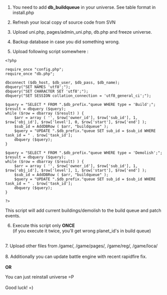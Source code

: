1. You need to add **db\_buildqueue** in your universe. See table format in install.php

2. Refresh your local copy of source code from SVN

3. Upload uni.php, pages/admin\_uni.php, db.php and freeze universe.

4. Backup database in case you did something wrong.

5. Upload following script somewhere :

```
<?php

require_once "config.php";
require_once "db.php";

dbconnect ($db_host, $db_user, $db_pass, $db_name);
dbquery("SET NAMES 'utf8';");
dbquery("SET CHARACTER SET 'utf8';");
dbquery("SET SESSION collation_connection = 'utf8_general_ci';");

$query = "SELECT * FROM ".$db_prefix."queue WHERE type = 'Build';";
$result = dbquery ($query);
while ($row = dbarray ($result) ) {
    $arr = array ( '', $row['owner_id'], $row['sub_id'], 1, $row['obj_id'], $row['level'], 0, $row['start'], $row['end'] );
    $sub_id = AddDBRow ( $arr, "buildqueue" );
    $query = "UPDATE ".$db_prefix."queue SET sub_id = $sub_id WHERE task_id = " . $row['task_id'];
    dbquery ($query);
}

$query = "SELECT * FROM ".$db_prefix."queue WHERE type = 'Demolish';";
$result = dbquery ($query);
while ($row = dbarray ($result) ) {
    $arr = array ( '', $row['owner_id'], $row['sub_id'], 1, $row['obj_id'], $row['level'], 1, $row['start'], $row['end'] );
    $sub_id = AddDBRow ( $arr, "buildqueue" );
    $query = "UPDATE ".$db_prefix."queue SET sub_id = $sub_id WHERE task_id = " . $row['task_id'];
    dbquery ($query);
}

?>
```

This script will add current buildings/demolish to the build queue and patch events.

6. Execute this script only **ONCE** <br>
(if you execute it twice, you'll get wrong planet_id's in build queue)<br>
<br>
7. Upload other files from /game/, /game/pages/, /game/reg/, /game/loca/<br>
<br>
8. Additionally you can update battle engine with recent rapidfire fix.<br>
<br>
<b>OR</b>

You can just reinstall universe =P<br>
<br>
Good luck! =)